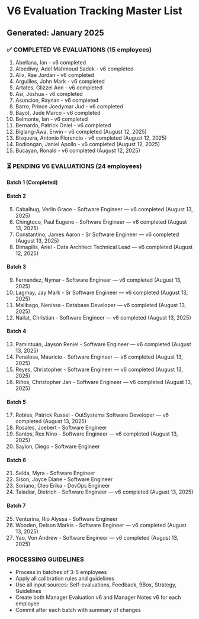 # V6 Evaluation Tracking Master List
## Generated: January 2025

### ✅ COMPLETED V6 EVALUATIONS (15 employees)
1. Abellana, Ian - v6 completed
2. Albediwy, Adel Mahmoud Sadek - v6 completed  
3. Alix, Rae Jordan - v6 completed
4. Arguilles, John Mark - v6 completed
5. Artates, Glizzel Ann - v6 completed
6. Asi, Joshua - v6 completed
7. Asuncion, Raynan - v6 completed
8. Barro, Prince Joedymar Jud - v6 completed
9. Bayot, Jude Marco - v6 completed
10. Belmonte, Ian - v6 completed
11. Bernardo, Patrick Oniel - v6 completed
12. Biglang-Awa, Erwin - v6 completed (August 12, 2025)
13. Bisquera, Antonio Florencio - v6 completed (August 12, 2025)
14. Bodiongan, Janiel Apollo - v6 completed (August 12, 2025)
15. Bucayan, Ronald - v6 completed (August 12, 2025)

### ⏳ PENDING V6 EVALUATIONS (24 employees)
#### Batch 1 (Completed)

#### Batch 2
5. Cabalhug, Verlin Grace - Software Engineer — v6 completed (August 13, 2025)
6. Chingtoco, Paul Eugene - Software Engineer — v6 completed (August 13, 2025)
7. Constantino, James Aaron - Sr Software Engineer — v6 completed (August 13, 2025)
8. Dimapilis, Ariel - Data Architect Technical Lead — v6 completed (August 12, 2025)

#### Batch 3
9. Fernandez, Nymar - Software Engineer — v6 completed (August 13, 2025)
10. Lagmay, Jay Mark - Sr Software Engineer — v6 completed (August 13, 2025)
11. Malibago, Nenissa - Database Developer — v6 completed (August 13, 2025)
12. Nailat, Christian - Software Engineer — v6 completed (August 13, 2025)

#### Batch 4
13. Pamintuan, Jayson Reniel - Software Engineer — v6 completed (August 13, 2025)
14. Penalosa, Mauricio - Software Engineer — v6 completed (August 13, 2025)
15. Reyes, Christopher - Software Engineer — v6 completed (August 13, 2025)
16. Riños, Christopher Jan - Software Engineer — v6 completed (August 13, 2025)

#### Batch 5
17. Robles, Patrick Russel - OutSystems Software Developer — v6 completed (August 13, 2025)
18. Rosales, Joebert - Software Engineer
19. Santos, Rex Nino - Software Engineer — v6 completed (August 13, 2025)
20. Saylon, Diego - Software Engineer

#### Batch 6
21. Selda, Myra - Software Engineer
22. Sison, Joyce Diane - Software Engineer
23. Soriano, Cleo Erika - DevOps Engineer
24. Taladiar, Dietrich - Software Engineer — v6 completed (August 13, 2025)

#### Batch 7
25. Venturina, Rio Alyssa - Software Engineer
26. Wooden, Delson Markis - Software Engineer — v6 completed (August 13, 2025)
27. Yao, Von Andrew - Software Engineer — v6 completed (August 13, 2025)

### PROCESSING GUIDELINES
- Process in batches of 3-5 employees
- Apply all calibration rules and guidelines
- Use all input sources: Self-evaluations, Feedback, 9Box, Strategy, Guidelines
- Create both Manager Evaluation v6 and Manager Notes v6 for each employee
- Commit after each batch with summary of changes
